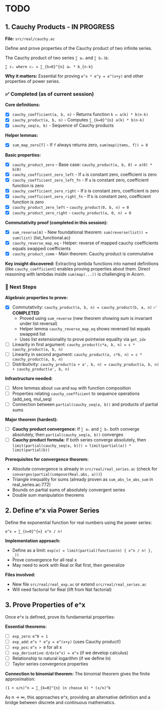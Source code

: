 # TODO

## 1. Cauchy Products - IN PROGRESS

**File:** `src/real/cauchy.ac`

Define and prove properties of the Cauchy product of two infinite series.

The Cauchy product of two series `∑ aₙ` and `∑ bₙ` is:
```
∑ cₙ where cₙ = ∑_{k=0}^{n} aₖ * b_{n-k}
```

**Why it matters:** Essential for proving `e^x * e^y = e^(x+y)` and other properties of power series.

### ✅ Completed (as of current session)

**Core definitions:**
- [x] `cauchy_coefficient(a, b, n)` - Returns function `k ↦ a(k) * b(n-k)`
- [x] `cauchy_product(a, b, n)` - Computes `∑_{k=0}^{n} a(k) * b(n-k)`
- [x] `cauchy_seq(a, b)` - Sequence of Cauchy products

**Helper lemmas:**
- [x] `sum_map_zero[T]` - If `f` always returns zero, `sum(map(items, f)) = 0`

**Basic properties:**
- [x] `cauchy_product_zero` - Base case: `cauchy_product(a, b, 0) = a(0) * b(0)`
- [x] `cauchy_coefficient_zero_left` - If `a` is constant zero, coefficient is zero
- [x] `cauchy_coefficient_zero_left_fn` - If `a` is constant zero, coefficient function is zero
- [x] `cauchy_coefficient_zero_right` - If `b` is constant zero, coefficient is zero
- [x] `cauchy_coefficient_zero_right_fn` - If `b` is constant zero, coefficient function is zero
- [x] `cauchy_product_zero_left` - `cauchy_product(0, b, n) = 0`
- [x] `cauchy_product_zero_right` - `cauchy_product(a, 0, n) = 0`

**Commutativity proof (completed in this session):**
- [x] `sum_reverse[A]` - New foundational theorem: `sum(reverse(list)) = sum(list)` (list_functional.ac)
- [x] `cauchy_reverse_map_eq` - Helper: reverse of mapped cauchy coefficients equals swapped coefficients
- [x] `cauchy_product_comm` - Main theorem: Cauchy product is commutative

**Key insight discovered:** Extracting lambda functions into named definitions (like `cauchy_coefficient`) enables proving properties about them. Direct reasoning with lambdas inside `sum(map(...))` is challenging in Acorn.

### 🚧 Next Steps

**Algebraic properties to prove:**
- [x] Commutativity: `cauchy_product(a, b, n) = cauchy_product(b, a, n)` ✅ **COMPLETED**
  - Proved using `sum_reverse` (new theorem showing sum is invariant under list reversal)
  - Helper lemma `cauchy_reverse_map_eq` shows reversed list equals swapped list
  - Uses list extensionality to prove pointwise equality via `get_idx`
- [ ] Linearity in first argument: `cauchy_product(c*a, b, n) = c * cauchy_product(a, b, n)`
- [ ] Linearity in second argument: `cauchy_product(a, c*b, n) = c * cauchy_product(a, b, n)`
- [ ] Distributivity: `cauchy_product(a + a', b, n) = cauchy_product(a, b, n) + cauchy_product(a', b, n)`

**Infrastructure needed:**
- [ ] More lemmas about `sum` and `map` with function composition
- [ ] Properties relating `cauchy_coefficient` to sequence operations (add_seq, mul_seq)
- [ ] Connection between `partial(cauchy_seq(a, b))` and products of partial sums

**Major theorem (hardest):**
- [ ] **Cauchy product convergence:** If `∑ aₙ` and `∑ bₙ` both converge absolutely, then `partial(cauchy_seq(a, b))` converges
- [ ] **Cauchy product formula:** If both series converge absolutely, then `limit(partial(cauchy_seq(a, b))) = limit(partial(a)) * limit(partial(b))`

**Prerequisites for convergence theorem:**
- Absolute convergence is already in `src/real/real_series.ac` (check for `converges(partial(compose(Real.abs, a)))`)
- Triangle inequality for sums (already proven as `sum_abs_le_abs_sum` in real_series.ac:772)
- Bounds on partial sums of absolutely convergent series
- Double sum manipulation theorems

## 2. Define e^x via Power Series

Define the exponential function for real numbers using the power series:
```
e^x = ∑_{n=0}^{∞} x^n / n!
```

**Implementation approach:**
- Define as a limit: `exp(x) = limit(partial(function(n) { x^n / n! }, _))`
- Prove convergence for all real x
- May need to work with Real or Rat first, then generalize

**Files involved:**
- New file `src/real/real_exp.ac` or extend `src/real/real_series.ac`
- Will need factorial for Real (lift from Nat factorial)

## 3. Prove Properties of e^x

Once e^x is defined, prove its fundamental properties:

**Essential theorems:**
- [ ] `exp_zero`: `e^0 = 1`
- [ ] `exp_add`: `e^x * e^y = e^(x+y)` (uses Cauchy product!)
- [ ] `exp_pos`: `e^x > 0` for all x
- [ ] `exp_derivative`: `d/dx(e^x) = e^x` (if we develop calculus)
- [ ] Relationship to natural logarithm (if we define ln)
- [ ] Taylor series convergence properties

**Connection to binomial theorem:**
The binomial theorem gives the finite approximation:
```
(1 + x/n)^n = ∑_{k=0}^{n} (n choose k) * (x/n)^k
```
As n → ∞, this approaches e^x, providing an alternative definition and a bridge between discrete and continuous mathematics.
